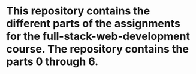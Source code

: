 # This repository contains the different parts of the assignments for the full-stack-web-development course. The repository contains the parts 0 through 6.